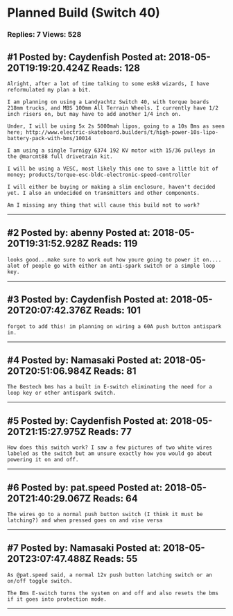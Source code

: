 # Planned Build (Switch 40)

### Replies: 7 Views: 528

## \#1 Posted by: Caydenfish Posted at: 2018-05-20T19:19:20.424Z Reads: 128

```
Alright, after a lot of time talking to some esk8 wizards, I have reformulated my plan a bit.

I am planning on using a Landyachtz Switch 40, with torque boards 218mm trucks, and MBS 100mm All Terrain Wheels. I currently have 1/2 inch risers on, but may have to add another 1/4 inch on.

Under, I will be using 5x 2s 5000mah lipos, going to a 10s Bms as seen here; http://www.electric-skateboard.builders/t/high-power-10s-lipo-battery-pack-with-bms/10014

I am using a single Turnigy 6374 192 KV motor with 15/36 pulleys in the @marcmt88 full drivetrain kit.

I will be using a VESC, most likely this one to save a little bit of money; products/torque-esc-bldc-electronic-speed-controller

I will either be buying or making a slim enclosure, haven't decided yet. I also an undecided on transmitters and other components. 

Am I missing any thing that will cause this build not to work?
```

---
## \#2 Posted by: abenny Posted at: 2018-05-20T19:31:52.928Z Reads: 119

```
looks good...make sure to work out how youre going to power it on....
alot of people go with either an anti-spark switch or a simple loop key.
```

---
## \#3 Posted by: Caydenfish Posted at: 2018-05-20T20:07:42.376Z Reads: 101

```
forgot to add this! im planning on wiring a 60A push button antispark in.
```

---
## \#4 Posted by: Namasaki Posted at: 2018-05-20T20:51:06.984Z Reads: 81

```
The Bestech bms has a built in E-switch eliminating the need for a loop key or other antispark switch.
```

---
## \#5 Posted by: Caydenfish Posted at: 2018-05-20T21:15:27.975Z Reads: 77

```
How does this switch work? I saw a few pictures of two white wires labeled as the switch but am unsure exactly how you would go about powering it on and off.
```

---
## \#6 Posted by: pat.speed Posted at: 2018-05-20T21:40:29.067Z Reads: 64

```
The wires go to a normal push button switch (I think it must be latching?) and when pressed goes on and vise versa
```

---
## \#7 Posted by: Namasaki Posted at: 2018-05-20T23:07:47.488Z Reads: 55

```
As @pat.speed said, a normal 12v push button latching switch or an on/off toggle switch.

The Bms E-switch turns the system on and off and also resets the bms if it goes into protection mode.
```

---
